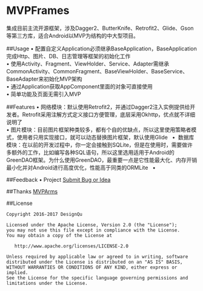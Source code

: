 # MVPFrames
集成目前主流开源框架，涉及Dagger2、ButterKnife、Retrofit2、Glide、Gson等第三方库，适合Android以MVP为结构的中大型项目。

##Usage
•  配置自定义Application必须继承BaseApplication，BaseApplication完成Http、图片、DB、日志管理等框架的初始化工作  
•  使用Activity、Fragment、ViewHolder、Service、Adapter需继承CommonActivity、CommonFragment、BaseViewHolder、BaseService、BaseAdapter来初始化MVP架构  
•  通过Application获取AppComponent里面的对象可直接使用  
•  简单功能及页面无需引入MVP

##Features
•  网络模块：默认使用Retrofit2，并通过Dagger2注入实例提供给开发者。Retrofit采用注解方式定义接口方便管理，底层采用Okhttp，优点就不详细说明了  
•  图片模块：目前图片框架种类较多，都有个自的优缺点，所以这里使用策略者模式，使用者只用实现接口，就可以动态替换图片框架，默认使用Glide  
•  数据库模块：在以前的开发过程中，你一定会接触到SQLite，但是在使用时，需要做许多额外的工作，比如编写各种SQL语句，所以这里选用适用于Android的GreenDAO框架。为什么使用GreenDAO，最重要一点是它性能最大化、内存开销最小化并对Android进行高度优化，性能高于同类的ORMLite  
•  

##Feedback
•  Project  [Submit Bug or Idea](https://github.com/DesignQu/MVPFrames/issues)   

##Thanks
[MVPArms](https://github.com/JessYanCoding/MVPArms)

##License
```
Copyright 2016-2017 DesignQu

Licensed under the Apache License, Version 2.0 (the "License");
you may not use this file except in compliance with the License.
You may obtain a copy of the License at

   http://www.apache.org/licenses/LICENSE-2.0

Unless required by applicable law or agreed to in writing, software
distributed under the License is distributed on an "AS IS" BASIS,
WITHOUT WARRANTIES OR CONDITIONS OF ANY KIND, either express or implied.
See the License for the specific language governing permissions and
limitations under the License.
```
